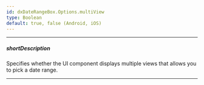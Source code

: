 ```yaml
---
id: dxDateRangeBox.Options.multiView
type: Boolean
default: true, false (Android, iOS)
---
```

---
##### shortDescription
Specifies whether the UI component displays multiple views that allows you to pick a date range. 

---

